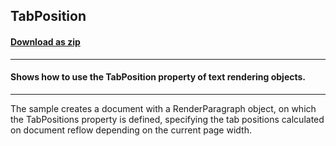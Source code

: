 ## TabPosition
#### [Download as zip](https://grapecity.github.io/DownGit/#/home?url=https://github.com/GrapeCity/ComponentOne-WinForms-Samples/tree/master/Core\PrintDocument\CS\TabPosition)
____
#### Shows how to use the TabPosition property of text rendering objects.
____
The sample creates a document with a RenderParagraph object, on which the TabPositions property is defined,
specifying the tab positions calculated on document reflow depending on the current page width.
